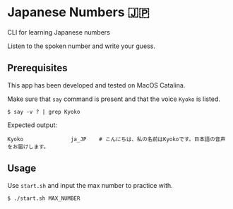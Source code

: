 # Japanese Numbers :jp:
CLI for learning Japanese numbers

Listen to the spoken number and write your guess.

## Prerequisites
This app has been developed and tested on MacOS Catalina.

Make sure that `say` command is present and that the voice `Kyoko` is listed.
```
$ say -v ? | grep Kyoko
```
Expected output:
```
Kyoko               ja_JP    # こんにちは、私の名前はKyokoです。日本語の音声をお届けします。
```

## Usage

Use `start.sh` and input the max number to practice with.
```
$ ./start.sh MAX_NUMBER
```
